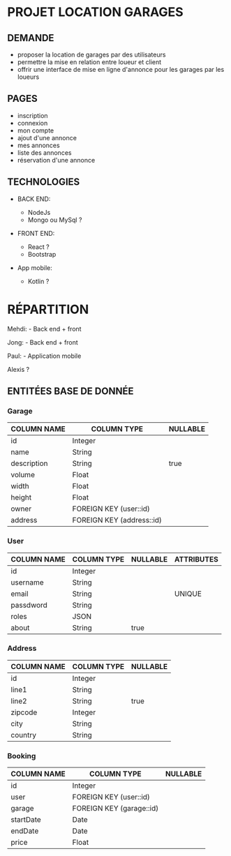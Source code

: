 # PROJET LOCATION GARAGES

## DEMANDE

- proposer la location de garages par des utilisateurs
- permettre la mise en relation entre loueur et client
- offrir une interface de mise en ligne d'annonce pour les garages par les loueurs

## PAGES

- inscription
- connexion
- mon compte
- ajout d'une annonce
- mes annonces
- liste des annonces
- réservation d'une annonce

## TECHNOLOGIES

- BACK END:
    - NodeJs
    - Mongo ou MySql ?

- FRONT END:
    - React ?
    - Bootstrap

- App mobile:
    - Kotlin ?

# RÉPARTITION

Mehdi:
    - Back end + front

Jong:
    - Back end + front

Paul:
    - Application mobile

Alexis ?

## ENTITÉES BASE DE DONNÉE

### Garage
| COLUMN NAME   | COLUMN TYPE                   | NULLABLE      |
|---------------|-------------------------------|---------------|
| id            | Integer                       |               |
| name          | String                        |               |
| description   | String                        | true          |
| volume        | Float                         |               |
| width         | Float                         |               |
| height        | Float                         |               |
| owner         | FOREIGN KEY (user::id)        |               |
| address       | FOREIGN KEY (address::id)     |               |

### User
| COLUMN NAME   | COLUMN TYPE   | NULLABLE      | ATTRIBUTES    |
|---------------|---------------|---------------|---------------|
| id            | Integer       |               |               |
| username      | String        |               |               |
| email         | String        |               | UNIQUE        |
| passdword     | String        |               |               |
| roles         | JSON          |               |               |
| about         | String        | true          |               |

### Address
| COLUMN NAME   | COLUMN TYPE   | NULLABLE      |
|---------------|---------------|---------------|
| id            | Integer       |               |
| line1         | String        |               |
| line2         | String        | true          |
| zipcode       | Integer       |               |
| city          | String        |               |
| country       | String        |               |

### Booking
| COLUMN NAME   | COLUMN TYPE                   | NULLABLE      |
|---------------|-------------------------------|---------------|
| id            | Integer                       |               |
| user          | FOREIGN KEY (user::id)        |               |
| garage        | FOREIGN KEY (garage::id)      |               |
| startDate     | Date                          |               |
| endDate       | Date                          |               |
| price         | Float                         |               |